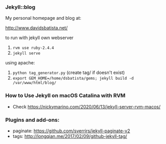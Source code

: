 ### Jekyll::blog

My personal homepage and blog at:

http://www.davidsbatista.net/

to run with jekyll own webserver
  1. `rvm use ruby-2.4.4`
  2. `jekyll serve`

using apache:
  1. `python tag_generator.py` (create tag/ if doesn't exist)
  2. `export GEM_HOME=/home/dsbatista/gems; jekyll build -d /var/www/html/blog/`


### How to Use Jekyll on macOS Catalina with RVM 

- Check https://nickymarino.com/2020/06/13/jekyll-server-rvm-macos/


### Plugins and add-ons:

- paginate: https://github.com/sverrirs/jekyll-paginate-v2
- tags: http://longqian.me/2017/02/09/github-jekyll-tag/
